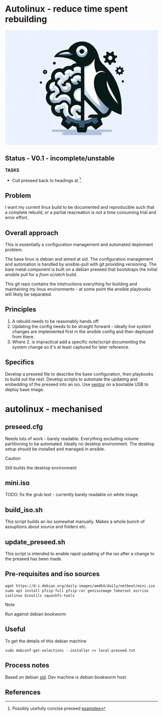 # Autolinux - reduce time spent **re**building

![Logo](/splash.png)

## Status - V0.1 - incomplete/unstable
**TASKS**
* Cull preseed back to headings at [^4].

## Problem
I want my current linux build to be documented and reproducible such that a complete rebuild, or a partial reacreation is not a time consuming trial and error effort.

## Overall approach
This is essentially a configuration management and automated deploment problem.

The base linux is debian and aimed at sid. The configuration management and automation is handled by ansible-pull with git providing versioning. The bare metal component is built on a debian preseed that bootstraps the initial ansible pull for a _from scratch_ build. 

This git repo contains the intstructions everything for building and maintaining my linux environments - at some point the ansible playbooks will likely be separated.

## Principles
1. A rebuild needs to be reasonably hands off.
2. Updating the config needs to be straight forward - ideally live system changes are implemented first in the ansible config and then deployed from there.
3. Where 2. is impractical add a specific note/script documenting the system change so it's at least captured for later reference.


## Specifics
Develop a preseed file to describe the base configuration, then playbooks to build out the rest. Develop scripts to automate the updating and embedding of the preseed into an iso. Use [ventoy](https://ventoy.net/en/index.html) on a bootable USB to deploy base image.


# autolinux - mechanised
## preseed.cfg
Needs lots of work - barely readable. Everything excluding volume partitioning to be automated. Ideally no desktop environment. The desktop setup should be installed and managed in ansible.

> [!CAUTION]
> Still builds the desktop environment

## mini.iso
TODO: fix the grub text - currently barely readable on white image.

## build_iso.sh
This script builds an iso somewhat manually. Makes a whole bunch of assuptions about source and folders etc.

## update_preseed.sh
This script is intended to enable rapid updating of the iso after a change to the preseed has been made.

## Pre-requisites and iso sources
```
wget https://d-i.debian.org/daily-images/amd64/daily/netboot/mini.iso
sudo apt install p7zip-full p7zip-rar genisoimage fakeroot xorriso isolinux binutils squashfs-tools
```
> [!NOTE]
> Run against debian bookworm


## Useful
To get the details of *this* debian machine
```
sudo debconf-get-selections --installer >> local-preseed.txt
```

## Process notes
Based on debian [sid](https://wiki.debian.org/DebianUnstable). Dev machine is debian bookworm host.

## References
[^1]: Repacking iso images - [debian doco](https://wiki.debian.org/RepackBootableISO)
[^2]: Preseed [basics](https://wiki.debian.org/DebianInstaller/Preseed)
[^3]: Preseed in massive [detail](https://preseed.debian.net/debian-preseed/sid/amd64-main-full.txt)
[^4]: Possibly usefully concise preseed [examples](https://dev1galaxy.org/viewtopic.php?id=1853)
